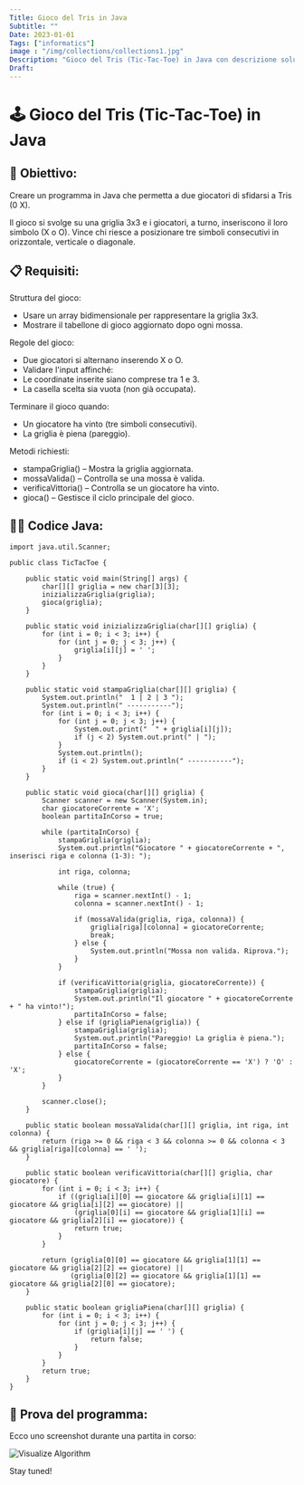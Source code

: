 ```yaml
---
Title: Gioco del Tris in Java
Subtitle: ""
Date: 2023-01-01
Tags: ["informatics"]
image : "/img/collections/collections1.jpg"
Description: "Gioco del Tris (Tic-Tac-Toe) in Java con descrizione soluzione"
Draft: 
---
```


# 🕹️ Gioco del Tris (Tic-Tac-Toe) in Java

## 🎯 Obiettivo:
Creare un programma in Java che permetta a due giocatori di sfidarsi a Tris (0 X).

Il gioco si svolge su una griglia 3x3 e i giocatori, a turno, inseriscono il loro simbolo (X o O). Vince chi riesce a posizionare tre simboli consecutivi in orizzontale, verticale o diagonale.

## 📋 Requisiti:

Struttura del gioco:
- Usare un array bidimensionale per rappresentare la griglia 3x3.
- Mostrare il tabellone di gioco aggiornato dopo ogni mossa.

Regole del gioco:
- Due giocatori si alternano inserendo X o O.
- Validare l'input affinché:
- Le coordinate inserite siano comprese tra 1 e 3.
- La casella scelta sia vuota (non già occupata).

Terminare il gioco quando:
- Un giocatore ha vinto (tre simboli consecutivi).
- La griglia è piena (pareggio).

Metodi richiesti:
- stampaGriglia() – Mostra la griglia aggiornata.
- mossaValida() – Controlla se una mossa è valida.
- verificaVittoria() – Controlla se un giocatore ha vinto.
- gioca() – Gestisce il ciclo principale del gioco.

## 🧑‍💻 Codice Java:


```
import java.util.Scanner;

public class TicTacToe {

    public static void main(String[] args) {
        char[][] griglia = new char[3][3];
        inizializzaGriglia(griglia);
        gioca(griglia);
    }

    public static void inizializzaGriglia(char[][] griglia) {
        for (int i = 0; i < 3; i++) {
            for (int j = 0; j < 3; j++) {
                griglia[i][j] = ' ';
            }
        }
    }

    public static void stampaGriglia(char[][] griglia) {
        System.out.println("  1 | 2 | 3 ");
        System.out.println(" -----------");
        for (int i = 0; i < 3; i++) {
            for (int j = 0; j < 3; j++) {
                System.out.print("  " + griglia[i][j]);
                if (j < 2) System.out.print(" | ");
            }
            System.out.println();
            if (i < 2) System.out.println(" -----------");
        }
    }

    public static void gioca(char[][] griglia) {
        Scanner scanner = new Scanner(System.in);
        char giocatoreCorrente = 'X';
        boolean partitaInCorso = true;

        while (partitaInCorso) {
            stampaGriglia(griglia);
            System.out.println("Giocatore " + giocatoreCorrente + ", inserisci riga e colonna (1-3): ");

            int riga, colonna;

            while (true) {
                riga = scanner.nextInt() - 1;
                colonna = scanner.nextInt() - 1;

                if (mossaValida(griglia, riga, colonna)) {
                    griglia[riga][colonna] = giocatoreCorrente;
                    break;
                } else {
                    System.out.println("Mossa non valida. Riprova.");
                }
            }

            if (verificaVittoria(griglia, giocatoreCorrente)) {
                stampaGriglia(griglia);
                System.out.println("Il giocatore " + giocatoreCorrente + " ha vinto!");
                partitaInCorso = false;
            } else if (grigliaPiena(griglia)) {
                stampaGriglia(griglia);
                System.out.println("Pareggio! La griglia è piena.");
                partitaInCorso = false;
            } else {
                giocatoreCorrente = (giocatoreCorrente == 'X') ? 'O' : 'X';
            }
        }

        scanner.close();
    }

    public static boolean mossaValida(char[][] griglia, int riga, int colonna) {
        return (riga >= 0 && riga < 3 && colonna >= 0 && colonna < 3 && griglia[riga][colonna] == ' ');
    }

    public static boolean verificaVittoria(char[][] griglia, char giocatore) {
        for (int i = 0; i < 3; i++) {
            if ((griglia[i][0] == giocatore && griglia[i][1] == giocatore && griglia[i][2] == giocatore) ||
                (griglia[0][i] == giocatore && griglia[1][i] == giocatore && griglia[2][i] == giocatore)) {
                return true;
            }
        }

        return (griglia[0][0] == giocatore && griglia[1][1] == giocatore && griglia[2][2] == giocatore) ||
               (griglia[0][2] == giocatore && griglia[1][1] == giocatore && griglia[2][0] == giocatore);
    }

    public static boolean grigliaPiena(char[][] griglia) {
        for (int i = 0; i < 3; i++) {
            for (int j = 0; j < 3; j++) {
                if (griglia[i][j] == ' ') {
                    return false;
                }
            }
        }
        return true;
    }
}

```


## 📸 Prova del programma:

Ecco uno screenshot durante una partita in corso:

![Visualize Algorithm](https://marcomartorana.it/img/collections/tic-tac-toe.png)

Stay tuned!